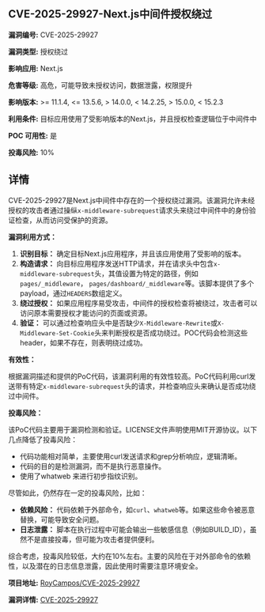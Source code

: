 ## CVE-2025-29927-Next.js中间件授权绕过

**漏洞编号:** CVE-2025-29927

**漏洞类型:** 授权绕过

**影响应用:** Next.js

**危害等级:** 高危，可能导致未授权访问，数据泄露，权限提升

**影响版本:** >= 11.1.4, <= 13.5.6, > 14.0.0, < 14.2.25, > 15.0.0, < 15.2.3

**利用条件:** 目标应用使用了受影响版本的Next.js，并且授权检查逻辑位于中间件中

**POC 可用性:** 是

**投毒风险:** 10%

## 详情

CVE-2025-29927是Next.js中间件中存在的一个授权绕过漏洞。该漏洞允许未经授权的攻击者通过操纵`x-middleware-subrequest`请求头来绕过中间件中的身份验证检查，从而访问受保护的资源。

**漏洞利用方式：**

1.  **识别目标：** 确定目标Next.js应用程序，并且该应用使用了受影响的版本。
2.  **构造请求：**  向目标应用程序发送HTTP请求，并在请求头中包含`x-middleware-subrequest`头，其值设置为特定的路径，例如`pages/_middleware`， `pages/dashboard/_middleware`等。该脚本提供了多个payload，通过`HEADERS`数组定义。
3.  **绕过授权：**  如果应用程序易受攻击，中间件的授权检查将被绕过，攻击者可以访问原本需要授权才能访问的页面或资源。
4.  **验证：**  可以通过检查响应头中是否缺少`X-Middleware-Rewrite`或`X-Middleware-Set-Cookie`头来判断授权是否成功绕过。POC代码会检测这些header，如果不存在，则表明绕过成功。

**有效性：**

根据漏洞描述和提供的PoC代码，该漏洞利用的有效性较高。PoC代码利用curl发送带有特定`x-middleware-subrequest`头的请求，并检查响应头来确认是否成功绕过中间件。

**投毒风险：**

该PoC代码主要用于漏洞检测和验证。LICENSE文件声明使用MIT开源协议。以下几点降低了投毒风险：

*   代码功能相对简单，主要使用curl发送请求和grep分析响应，逻辑清晰。
*   代码的目的是检测漏洞，而不是执行恶意操作。
*   使用了whatweb 来进行初步指纹识别。

尽管如此，仍然存在一定的投毒风险，比如：

*   **依赖风险：**  代码依赖于外部命令，如`curl`、`whatweb`等。如果这些命令被恶意替换，可能导致安全问题。
*   **日志泄露：**  脚本在执行过程中可能会输出一些敏感信息（例如BUILD_ID），虽然不是直接投毒，但可能为攻击者提供便利。

综合考虑，投毒风险较低，大约在10%左右。主要的风险在于对外部命令的依赖性，以及潜在的日志信息泄露，因此使用时需要注意环境安全。


**项目地址:** [RoyCampos/CVE-2025-29927](https://github.com/RoyCampos/CVE-2025-29927)

**漏洞详情:** [CVE-2025-29927](https://nvd.nist.gov/vuln/detail/CVE-2025-29927)
